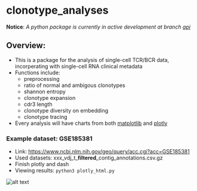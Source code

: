 # clonotype_analyses
**Notice**: *A python package is currently in active development at branch [api](https://github.com/sondvo/clonotype_analyses/tree/api)*

## Overview:
- This is a package for the analysis of single-cell TCR/BCR data, incorperating with single-cell RNA clinical metadata
- Functions include:
	- preprocessing
	- ratio of normal and ambigous clonotypes
	- shannon entropy
	- clonotype expansion
	- cdr3 length
	- clonotype diversity on embedding
	- clonotype tracing
- Every analysis will have charts from both [matplotlib](./TCR_analysis.ipynb) and [plotly](./html_plot.py)


### Example dataset: GSE185381
- Link: https://www.ncbi.nlm.nih.gov/geo/query/acc.cgi?acc=GSE185381
- Used datasets: xxx_vdj_t_**filtered**_contig_annotations.csv.gz
- Finish plotly and dash
- Viewing results:
`python3 plotly_html.py`

![alt text](plotly_html.gif)